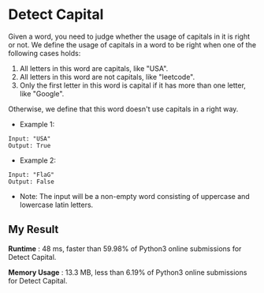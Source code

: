 # Detect Capital

Given a word, you need to judge whether the usage of capitals in it is right or not.
We define the usage of capitals in a word to be right when one of the following cases holds:

  1. All letters in this word are capitals, like "USA".
  2. All letters in this word are not capitals, like "leetcode".
  3. Only the first letter in this word is capital if it has more than one letter, like "Google".

Otherwise, we define that this word doesn't use capitals in a right way.

- Example 1:

```
Input: "USA"
Output: True
```

- Example 2:

```
Input: "FlaG"
Output: False
```

- Note: The input will be a non-empty word consisting of uppercase and lowercase latin letters.

## My Result

**Runtime** : 48 ms, faster than 59.98% of Python3 online submissions for Detect Capital.

**Memory Usage** : 13.3 MB, less than 6.19% of Python3 online submissions for Detect Capital.
